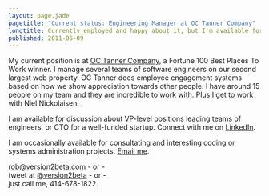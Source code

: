 ```yaml
---
layout: page.jade
pagetitle: "Current status: Engineering Manager at OC Tanner Company"
longtitle: Currently employed and happy about it, but I'm available for moonlighting or freelance, writing, training, and presentations.
published: 2011-05-09
---
```


My current position is at [OC Tanner Company][oct], a Fortune 100 Best Places To Work winner. I manage several teams of software engineers on our second largest web property. OC Tanner does employee engagement systems based on how we show appreciation towards other people. I have around 15 people on my team and they are incredible to work with. Plus I get to work with Niel Nickolaisen.

I am available for discussion about VP-level positions leading teams of engineers, or CTO for a well-funded startup. Connect with me on [LinkedIn][linkedin].

I am occasionally available for consultating and interesting coding or systems administration projects. [Email me](mailto:rob@version2beta.com).

[rob@version2beta.com](mailto:rob@version2beta.com) - or -<br />
tweet at [@version2beta](http://twitter.com/version2beta) - or -<br />
just call me, 414-678-1822.

[linkedin]: https://www.linkedin.com/in/version2beta "Rob Martin on LinkedIn"
[oct]: http://octanner.com/ "OC Tanner Company does workplace appreciation and recognition"
